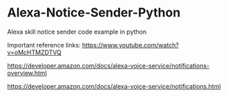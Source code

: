 # Alexa-Notice-Sender-Python
Alexa skill notice sender code example in python

Important reference links:
https://www.youtube.com/watch?v=oMcHTMZDTVQ

https://developer.amazon.com/docs/alexa-voice-service/notifications-overview.html

https://developer.amazon.com/docs/alexa-voice-service/notifications.html

